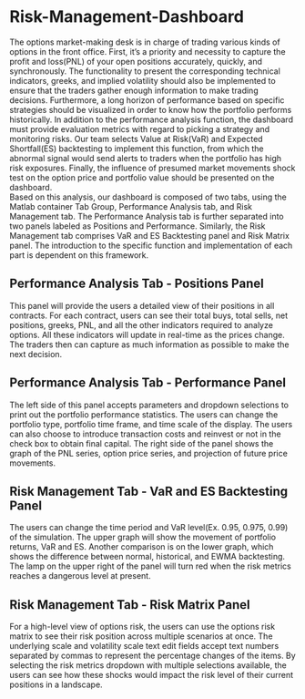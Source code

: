 # Risk-Management-Dashboard
The options market-making desk is in charge of trading various kinds of options in the front office. First, it’s a priority and necessity to capture the profit and loss(PNL) of your open positions accurately, quickly, and synchronously. The functionality to present the corresponding technical indicators, greeks, and implied volatility should also be implemented to ensure that the traders gather enough information to make trading decisions. Furthermore, a long horizon of performance based on specific strategies should be visualized in order to know how the portfolio performs historically. In addition to the performance analysis function, the dashboard must provide evaluation metrics with regard to picking a strategy and monitoring risks. Our team selects Value at Risk(VaR) and Expected Shortfall(ES) backtesting to implement this function, from which the abnormal signal would send alerts to traders when the portfolio has high risk exposures. Finally, the influence of presumed market movements shock test on the option price and portfolio value should be presented on the dashboard.\
Based on this analysis, our dashboard is composed of two tabs, using the Matlab container Tab Group, Performance Analysis tab, and Risk Management tab.  The Performance Analysis tab is further separated into two panels labeled as Positions and Performance. Similarly, the Risk Management tab comprises VaR and ES Backtesting panel and Risk Matrix panel. The introduction to the specific function and implementation of each part is dependent on this framework.
## Performance Analysis Tab - Positions Panel
This panel will provide the users a detailed view of their positions in all contracts. For each contract, users can see their total buys, total sells, net positions, greeks, PNL, and all the other indicators required to analyze options. All these indicators will update in real-time as the prices change. The traders then can capture as much information as possible to make the next decision.
## Performance Analysis Tab - Performance Panel
The left side of this panel accepts parameters and dropdown selections to print out the portfolio performance statistics. The users can change the portfolio type, portfolio time frame, and time scale of the display. The users can also choose to introduce transaction costs and reinvest or not in the check box to obtain final capital. The right side of the panel shows the graph of the PNL series, option price series, and projection of future price movements.
## Risk Management Tab - VaR and ES Backtesting Panel
The users can change the time period and VaR level(Ex. 0.95, 0.975, 0.99) of the simulation. The upper graph will show the movement of portfolio returns, VaR and ES. Another comparison is on the lower graph, which shows the difference between normal, historical, and EWMA backtesting. The lamp on the upper right of the panel will turn red when the risk metrics reaches a dangerous level at present.
## Risk Management Tab - Risk Matrix Panel
For a high-level view of options risk, the users can use the options risk matrix to see their risk position across multiple scenarios at once. The underlying scale and volatility scale text edit fields accept text numbers separated by commas to represent the percentage changes of the items. By selecting the risk metrics dropdown with multiple selections available, the users can see how these shocks would impact the risk level of their current positions in a landscape.    


